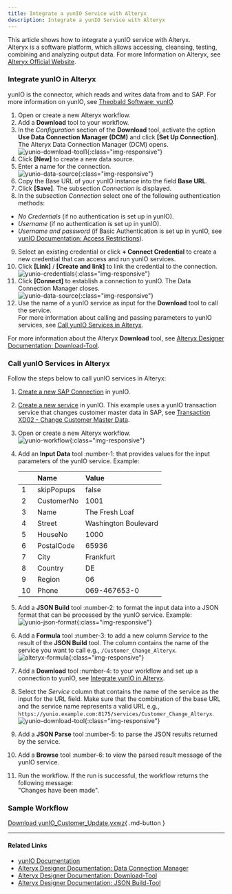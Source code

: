 ```yaml
---
title: Integrate a yunIO Service with Alteryx
description: Integrate a yunIO Service with Alteryx
---
```



This article shows how to integrate a yunIO service with Alteryx.<br>
Alteryx is a software platform, which allows accessing, cleansing, testing, combining and analyzing output data. 
For more Information on Alteryx, see [Alteryx Official Website](https://www.alteryx.com/).

### Integrate yunIO in Alteryx

yunIO is the connector, which reads and writes data from and to SAP.
For more information on yunIO, see [Theobald Software: yunIO](https://theobald-software.com/en/yunio/).

1. Open or create a new Alteryx workflow.
2. Add a **Download** tool to your workflow.
3. In the *Configuration* section of the **Download** tool, activate the option **Use Data Connection Manager (DCM)** and click **[Set Up Connection]**. 
The Alteryx Data Connection Manager (DCM) opens.<br>
![yunio-download-tool1](../assets/images/yunio/articles/yunio-download-tool1.png){:class="img-responsive"}
4. Click **[New]** to create a new data source.
5. Enter a name for the connection.<br>
![yunio-data-source](../assets/images/yunio/articles/yunIO-data-source.png){:class="img-responsive"}
6. Copy the Base URL of your yunIO instance into the field **Base URL**.
7. Click **[Save]**. The subsection *Connection* is displayed.
8. In the subsection *Connection* select one of the following authentication methods: <br>
- *No Credentials* (if no authentication is set up in yunIO).
- *Username* (if no authentication is set up in yunIO).
- *Username and password* (if Basic Authentication is set up in yunIO, see [yunIO Documentation: Access Restrictions](../documentation/access-restrictions/index.md)).
9. Select an existing credential or click **+ Connect Credential** to create a new credential that can access and run yunIO services.
10. Click **[Link]** / **[Create and link]** to link the credential to the connection.<br>
![yunio-credentials](../assets/images/yunio/articles/yunio-credentials.png){:class="img-responsive"}
11. Click **[Connect]** to establish a connection to yunIO. The Data Connection Manager closes.<br>
![yunio-data-source](../assets/images/yunio/articles/yunIO-data-source-connect.png){:class="img-responsive"}
12. Use the name of a yunIO service as input for the **Download** tool to call the service. <br>
For more information about calling and passing parameters to yunIO services, see [Call yunIO Services in Alteryx](#call-yunio-services-in-alteryx).

For more information about the Alteryx **Download** tool, see [Alteryx Designer Documentation: Download-Tool](https://help.alteryx.com/20231/designer/download-tool).

<!---
!!! note
    The Alteryx Data Connection Manager is available as of Alteryx Designer version 2021.4.
    -->

### Call yunIO Services in Alteryx

Follow the steps below to call yunIO services in Alteryx:<br>

1. [Create a new SAP Connection](../getting-started.md#connect-to-sap) in yunIO. 
2. [Create a new service](../getting-started.md#create-a-service) in yunIO.
This example uses a yunIO transaction service that changes customer master data in SAP, see [Transaction XD02 - Change Customer Master Data](transaction-xd02.md).<br>
3. Open or create a new Alteryx workflow.<br>
![yunio-workflow](../assets/images/yunio/articles/yunIO-workflow.png){:class="img-responsive"}
4. Add an **Input Data** tool :number-1: that provides values for the input parameters of the yunIO service. Example:

	|  | Name | Value |
	| :------ |:--- | :--- |
	| 1 | skipPopups | false |
	| 2 | CustomerNo | 1001 |
	| 3 | Name | The Fresh Loaf |
	| 4 | Street | Washington Boulevard |
	| 5 | HouseNo | 1000 |
	| 6 | PostalCode | 65936 |
	| 7 | City | Frankfurt |
	| 8 | Country | DE |
	| 9 | Region | 06 |
	| 10 | Phone | 069-467653-0 |

5. Add a **JSON Build** tool :number-2: to format the input data into a JSON format that can be processed by the yunIO service. Example:<br>
![yunio-json-format](../assets/images/yunio/articles/yunio-json-format.png){:class="img-responsive"}
6. Add a **Formula** tool :number-3: to add a new column *Service* to the result of the **JSON Build** tool. 
The column contains the name of the service you want to call e.g., `/Customer_Change_Alteryx`.<br>
![alteryx-formula](../assets/images/yunio/articles/alteryx-formula.png){:class="img-responsive"}
7. Add a **Download** tool :number-4: to your workflow and set up a connection to yunIO, see [Integrate yunIO in Alteryx](#integrate-yunio-in-alteryx). 
8. Select the *Service* column that contains the name of the service as the input for the URL field. Make sure that the combination of the base URL and the service name represents a valid URL e.g., `https://yunio.example.com:8175/services/Customer_Change_Alteryx`.<br>
![yunio-download-tool](../assets/images/yunio/articles/yunio-download-tool.png){:class="img-responsive"}
8. Add a **JSON Parse** tool :number-5: to parse the JSON results returned by the service. 
9. Add a **Browse** tool :number-6: to view the parsed result message of the yunIO service. 
10. Run the workflow. If the run is successful, the workflow returns the following message:<br>
"Changes have been made".

### Sample Workflow

[Download yunIO_Customer_Update.yxwz](../assets/files/yunio/yunIO_Customer_Update.yxwz){ .md-button }

<!--- The service uses the following input parameters:<br>
- skipPopups (this is a default parameter that is used by every service)
- CustomerNo
- Name
- Street
- HouseNo
- PostalCode
- City
- Country
- Region
- Phone 

```json
{
	 "skipPopups": "false",
	 "CustomerNo": "1001",
	 "Name": "The Fresh Loaf",
	 "Street": "Washington Boulevard",
	 "HouseNo": "1000",
	 "PostalCode": "65936",
	 "City": "Frankfurt",
	 "Country": "DE",
	 "Region": "06",
	 "Phone": "069-467653-0"
}
```-->

******

#### Related Links
- [yunIO Documentation](../documentation/introduction.md)
- [Alteryx Designer Documentation: Data Connection Manager](https://help.alteryx.com/current/en/designer/tools/dcm---designer.html)
- [Alteryx Designer Documentation: Download-Tool](https://help.alteryx.com/current/en/designer/tools/developer/download-tool.html)
- [Alteryx Designer Documentation: JSON Build-Tool](https://help.alteryx.com/current/en/designer/tools/developer/json-parse-tool.html)

